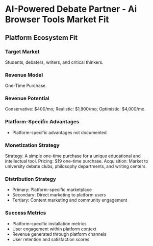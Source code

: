 # AI-Powered Debate Partner - Ai Browser Tools Market Fit

## Platform Ecosystem Fit

### Target Market
Students, debaters, writers, and critical thinkers.

### Revenue Model
One-Time Purchase.

### Revenue Potential
Conservative: $400/mo; Realistic: $1,800/mo; Optimistic: $4,000/mo.

### Platform-Specific Advantages
- Platform-specific advantages not documented

### Monetization Strategy
Strategy: A simple one-time purchase for a unique educational and intellectual tool. Pricing: $19 one-time purchase. Acquisition: Market to university debate clubs, philosophy departments, and writing centers.

### Distribution Strategy
- Primary: Platform-specific marketplace
- Secondary: Direct marketing to platform users
- Tertiary: Content marketing and community engagement

### Success Metrics
- Platform-specific installation metrics
- User engagement within platform context
- Revenue generated through platform channels
- User retention and satisfaction scores
